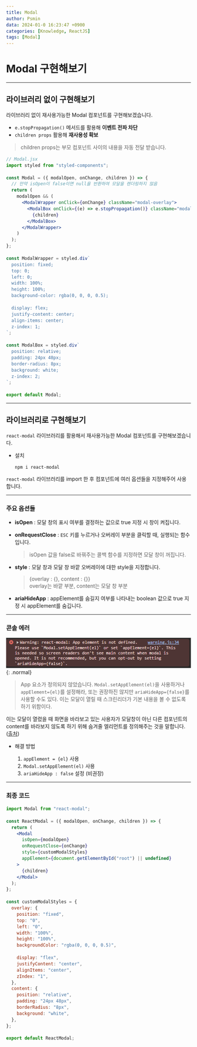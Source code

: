 ```yaml
---
title: Modal
author: Psmin
data: 2024-01-0 16:23:47 +0900
categories: [Knowledge, ReactJS]
tags: [Modal]
---
```


# Modal 구현해보기

---

## 라이브러리 없이 구현해보기

라이브러리 없이 재사용가능한 Modal 컴포넌트를 구현해보겠습니다.

- `e.stopPropagation()` 메서드를 활용해 **이벤트 전파 차단**
- `children props` 활용해 **재사용성 확보**

> children props는 부모 컴포넌트 사이의 내용을 자동 전달 받습니다.

```jsx
// Modal.jsx
import styled from "styled-components";

const Modal = ({ modalOpen, onChange, children }) => {
  // 만약 isOpen이 false이면 null을 반환하여 모달을 렌더링하지 않음
  return (
    modalOpen && (
      <ModalWrapper onClick={onChange} className="modal-overlay">
        <ModalBox onClick={(e) => e.stopPropagation()} className="modal">
          {children}
        </ModalBox>
      </ModalWrapper>
    )
  );
};

const ModalWrapper = styled.div`
  position: fixed;
  top: 0;
  left: 0;
  width: 100%;
  height: 100%;
  background-color: rgba(0, 0, 0, 0.5);

  display: flex;
  justify-content: center;
  align-items: center;
  z-index: 1;
`;

const ModalBox = styled.div`
  position: relative;
  padding: 24px 48px;
  border-radius: 8px;
  background: white;
  z-index: 2;
`;

export default Modal;
```

---

## 라이브러리로 구현해보기

`react-modal` 라이브러리를 활용해서 재사용가능한 Modal 컴포넌트를 구현해보겠습니다.

- 설치

  ```
  npm i react-modal
  ```

`react-modal` 라이브러리를 import 한 후 컴포넌트에 여러 옵션들을 지정해주어 사용합니다.

---

### 주요 옵션들

- **isOpen** : 모달 창의 표시 여부를 결정하는 값으로 true 지정 시 창이 켜집니다.

- **onRequestClose** : `ESC` 키를 누르거나 오버레이 부분을 클릭할 때, 실행되는 함수입니다.

  > isOpen 값을 false로 바꿔주는 콜백 함수를 지정하면 모달 창이 꺼집니다.

- **style** : 모달 창과 모달 창 바깥 오버레이에 대한 style을 지정합니다.

  > {overlay : {}, content : {}}  
  > overlay는 바깥 부분, content는 모달 창 부분

- **ariaHideApp** : appElement를 숨길지 여부를 나타내는 boolean 값으로 true 지정 시 appElement를 숨깁니다.

---

### 콘솔 에러

![react-modal-err](/assets/img/react-modal-err.png){: .normal}

> App 요소가 정의되지 않았습니다. `Modal.setAppElement(el)`을 사용하거나 `appElement={el}`를 설정해라, 또는 권장하진 않지만 `ariaHideApp={false}`를 사용할 수도 있다. 이는 모달이 열릴 때 스크린리더가 기본 내용을 볼 수 없도록 하기 위함이다.

이는 모달이 열렸을 때 화면을 바라보고 있는 사용자가 모달창이 아닌 다른 컴포넌트의 content를 바라보지 않도록 하기 위해 숨겨줄 엘리먼트를 정의해주는 것을 말합니다. ([출처](https://velog.io/@seungsang00/React-React-Modal))

- 해결 방법

  1. `appElement = {el}` 사용
  2. `Modal.setAppElement(el)` 사용
  3. `ariaHideApp : false` 설정 (비권장)

---

### 최종 코드

```jsx
import Modal from "react-modal";

const ReactModal = ({ modalOpen, onChange, children }) => {
  return (
    <Modal
      isOpen={modalOpen}
      onRequestClose={onChange}
      style={customModalStyles}
      appElement={document.getElementById("root") || undefined}
    >
      {children}
    </Modal>
  );
};

const customModalStyles = {
  overlay: {
    position: "fixed",
    top: "0",
    left: "0",
    width: "100%",
    height: "100%",
    backgroundColor: "rgba(0, 0, 0, 0.5)",

    display: "flex",
    justifyContent: "center",
    alignItems: "center",
    zIndex: "1",
  },
  content: {
    position: "relative",
    padding: "24px 48px",
    borderRadius: "8px",
    background: "white",
  },
};

export default ReactModal;
```
